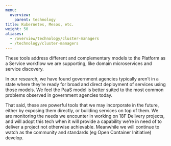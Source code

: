 ```yaml
---
menu:
  overview:
    parent: technology
title: Kubernetes, Mesos, etc.
weight: 50
aliases:
  - /overview/technology/cluster-managers
  - /technology/cluster-managers
---
```


These tools address different and complementary models to the Platform as a Service workflow we are supporting, like domain microservices and service discovery.

In our research, we have found government agencies typically aren’t in a state where they’re ready for broad and direct deployment of services using those models. We feel the PaaS model is better suited to the most common problems observed in government agencies today.

That said, these are powerful tools that we may incorporate in the future, either by exposing them directly, or building services on top of them. We are monitoring the needs we encounter in working on 18F Delivery projects, and will adopt this tech when it will provide a capability we’re in need of to deliver a project not otherwise achievable. Meanwhile we will continue to watch as the community and standards (eg Open Container Initiative) develop.
